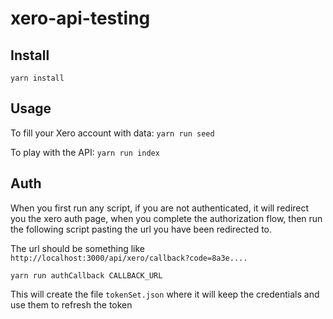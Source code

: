 # xero-api-testing

## Install

`yarn install`

## Usage

To fill your Xero account with data:
`yarn run seed`

To play with the API:
`yarn run index`

## Auth

When you first run any script, if you are not authenticated, it will redirect you the xero auth page, when you complete the authorization flow, then run the following script pasting the url you have been redirected to.

The url should be something like `http://localhost:3000/api/xero/callback?code=8a3e....`

`yarn run authCallback CALLBACK_URL`

This will create the file `tokenSet.json` where it will keep the credentials and use them to refresh the token